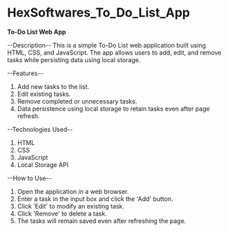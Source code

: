 # HexSoftwares_To_Do_List_App
**To-Do List Web App**

--Description--
This is a simple To-Do List web application built using HTML, CSS, and JavaScript. The app allows users to add, edit, and remove tasks while persisting data using local storage.

--Features--
1. Add new tasks to the list.
2. Edit existing tasks.
3. Remove completed or unnecessary tasks.
4. Data persistence using local storage to retain tasks even after page refresh.

--Technologies Used--
1. HTML
2. CSS
3. JavaScript
4. Local Storage API

--How to Use--
1. Open the application in a web browser.
2. Enter a task in the input box and click the 'Add' button.
3. Click 'Edit' to modify an existing task.
4. Click 'Remove' to delete a task.
5. The tasks will remain saved even after refreshing the page.
